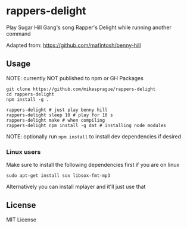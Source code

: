 # rappers-delight

Play Sugar Hill Gang's song Rapper's Delight while running another command

Adapted from: https://github.com/mafintosh/benny-hill

## Usage

NOTE: currently NOT published to npm or GH Packages

```shell
git clone https://github.com/mikesprague/rappers-delight
cd rappers-delight
npm install -g .

rappers-delight # just play benny hill
rappers-delight sleep 10 # play for 10 s
rappers-delight make # when compiling
rappers-delight npm install -g dat # installing node modules
```

NOTE: optionally run `npm install` to install dev dependencies if desired

### Linux users

Make sure to install the following dependencies first if you are on linux

```shell
sudo apt-get install sox libsox-fmt-mp3
```

Alternatively you can install mplayer and it'll just use that

## License

MIT License
